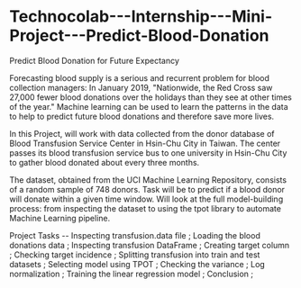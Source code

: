 # Technocolab---Internship---Mini-Project---Predict-Blood-Donation
Predict Blood Donation for Future Expectancy

Forecasting blood supply is a serious and recurrent problem for blood collection managers: 
In January 2019, "Nationwide, the Red Cross saw 27,000 fewer blood donations over the holidays than they see at other times of the year." 
Machine learning can be used to learn the patterns in the data to help to predict future blood donations and therefore save more lives.

In this Project, will work with data collected from the donor database of Blood Transfusion Service Center in Hsin-Chu City in Taiwan. 
The center passes its blood transfusion service bus to one university in Hsin-Chu City to gather blood donated about every three months. 

The dataset, obtained from the UCI Machine Learning Repository, consists of a random sample of 748 donors. 
Task will be to predict if a blood donor will donate within a given time window. 
Will look at the full model-building process: from inspecting the dataset to using the tpot library to automate Machine Learning pipeline.

Project Tasks --
Inspecting transfusion.data file ;
Loading the blood donations data ;
Inspecting transfusion DataFrame ;
Creating target column ;
Checking target incidence ;
Splitting transfusion into train and test datasets ;
Selecting model using TPOT ;
Checking the variance ;
Log normalization ;
Training the linear regression model ;
Conclusion ;